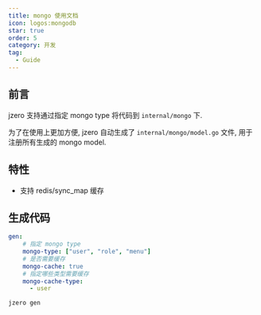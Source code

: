```yaml
---
title: mongo 使用文档
icon: logos:mongodb
star: true
order: 5
category: 开发
tag:
  - Guide
---
```


## 前言

jzero 支持通过指定 mongo type 将代码到 `internal/mongo` 下.

为了在使用上更加方便, jzero 自动生成了 `internal/mongo/model.go` 文件, 用于注册所有生成的 mongo model.

## 特性

* 支持 redis/sync_map 缓存

## 生成代码

```yaml
gen:
    # 指定 mongo type
    mongo-type: ["user", "role", "menu"]
    # 是否需要缓存
    mongo-cache: true
    # 指定哪些类型需要缓存
    mongo-cache-type:
      - user
```

```shell
jzero gen
```